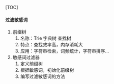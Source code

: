 [TOC]

#### 过滤敏感词

1. 前缀树
   1. 名称：Trie  字典树  查找树
   2. 特点：查找效率高，内存消耗大
   3. 应用：字符串检索，词频统计，字符串排序...
2. 敏感词过滤器
   1. 定义前缀树
   2. 根据敏感词，初始化前缀树
   3. 编写过滤敏感词的方法